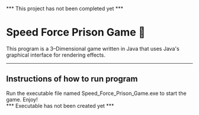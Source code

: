 *** This project has not been completed yet ***

# Speed Force Prison Game :runner:
This program is a 3&ndash;Dimensional game written in Java that uses Java&apos;s graphical interface for rendering effects.

---
## Instructions of how to run program
Run the executable file named Speed&lowbar;Force&lowbar;Prison&lowbar;Game.exe to start the game. Enjoy!<br>
*** Executable has not been created yet ***
